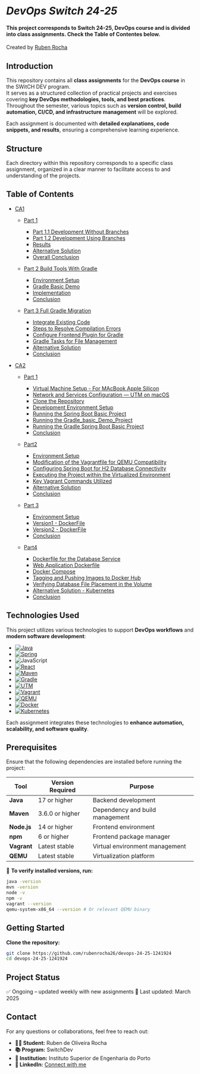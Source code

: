 # _DevOps Switch 24-25_

#### This project corresponds to Switch 24-25, DevOps course and is divided into class assignments. Check the Table of Contentes below.

Created by [Ruben Rocha](https://github.com/rubenrocha26)

## Introduction

This repository contains all **class assignments** for the **DevOps course** in the SWitCH DEV program.  
It serves as a structured collection of practical projects and exercises covering **key DevOps methodologies, tools, and best practices**.  
Throughout the semester, various topics such as **version control, build automation, CI/CD, and infrastructure management** will be explored.

Each assignment is documented with **detailed explanations, code snippets, and results**, ensuring a comprehensive learning experience.


## Structure

Each directory within this repository corresponds to a specific class assignment, organized in a clear manner to facilitate access to and understanding of the projects.

## Table of Contents

- [CA1](CA1)
    - [Part 1](CA1/part1/basic/README.md)
      - [Part 1.1 Development Without Branches](CA1/part1/basic/README.md#part-11-development-without-branches)
      - [Part 1.2 Development Using Branches](CA1/part1/basic/README.md#part-12-development-using-branches)
      - [Results](CA1/part1/basic/README.md#results)
      - [Alternative Solution](CA1/part1/basic/README.md#alternative-solution-)
      - [Overall Conclusion](CA1/part1/basic/README.md#overall-conclusion)

    - [Part 2 Build Tools With Gradle](CA1/part2/gradle-basic/README.md)
      - [Environment Setup](CA1/part2/gradle-basic/README.md#environment-setup)
      - [Gradle Basic Demo](CA1/part2/gradle-basic/README.md#gradle-basic-demo)
      - [Implementation](CA1/part2/gradle-basic/README.md#implementation)
      - [Conclusion](CA1/part2/gradle-basic/README.md#conclusion)

    - [Part 3 Full Gradle Migration](CA1/part3/react-and-spring-data-rest-basic/README.md)
      - [Integrate Existing Code](CA1/part3/react-and-spring-data-rest-basic/README.md#integrate-existing-code)
      - [Steps to Resolve Compilation Errors](CA1/part3/react-and-spring-data-rest-basic/README.md#steps-to-resolve-compilation-errors)
      - [Configure Frontend Plugin for Gradle](CA1/part3/react-and-spring-data-rest-basic/README.md#configure-frontend-plugin-for-gradle)
      - [Gradle Tasks for File Management](CA1/part3/react-and-spring-data-rest-basic/README.md#gradle-tasks-for-file-management)
      - [Alternative Solution](CA1/part3/react-and-spring-data-rest-basic/README.md#alternative-solution)
      - [Conclusion](CA1/part3/react-and-spring-data-rest-basic/README.md#conclusion)

- [CA2](CA2)
  - [Part 1](CA2/part1/README.md)
    - [Virtual Machine Setup - For MAcBook Apple Silicon](CA2/part1/README.md#virtual-machine-setup--macos-apple-silicon)
    - [Network and Services Configuration — UTM on macOS](CA2/part1/README.md#network-and-services-configuration--utm-on-macos)
    - [Clone the Repository](CA2/part1/README.md#clone-the-repository)
    - [Development Environment Setup](CA2/part1/README.md#development-environment-setup)
    - [Running the Spring Boot Basic Project](CA2/part1/README.md#running-the-spring-boot-basic-project)
    - [Running the Gradle_basic_Demo_Project](CA2/part1/README.md#running-the-gradle-basic-demo-project-)
    - [Running the Gradle Spring Boot Basic Project](CA2/part1/README.md#running-the-gradle-spring-boot-basic-project)
    - [Conclusion](CA2/part1/README.md#conclusion)
    
  - [Part2](CA2/part2/README.md)
    - [Environment Setup](CA2/part2/README.md#environment-setup)
    - [Modification of the Vagrantfile for QEMU Compatibility](CA2/part2/README.md#modification-of-the-vagrantfile-for-qemu-compatibility)
    - [Configuring Spring Boot for H2 Database Connectivity](CA2/part2/README.md#configuring-spring-boot-for-h2-database-connectivity)
    - [Executing the Project within the Virtualized Environment](CA2/part2/README.md#executing-the-project-within-the-virtualized-environment)
    - [Key Vagrant Commands Utilized](CA2/part2/README.md#key-vagrant-commands-utilized)
    - [Alternative Solution](CA2/part2/README.md#alternative-solution)
    - [Conclusion](CA2/part2/README.md#conclusion)
    
  - [Part 3](CA2/part3/README.md)
    - [Environment Setup](CA2/part3/README.md#environment-setup)
    - [Version1 - DockerFile](CA2/part3/README.md#version1---dockerfile)
    - [Version2 - DockerFile](CA2/part3/README.md#version2---dockerfile)
    - [Conclusion](CA2/part3/README.md#conclusion)

  - [Part4](CA2/part4/README.md)
    - [Dockerfile for the Database Service](CA2/part4/README.md#dockerfile-for-the-database-service)
    - [Web Application Dockerfile](CA2/part4/README.md#web-application-dockerfile)
    - [Docker Compose](CA2/part4/README.md#docker-compose)
    - [Tagging and Pushing Images to Docker Hub](CA2/part4/README.md#tagging-and-pushing-images-to-docker-hub)
    - [Verifying Database File Placement in the Volume](CA2/part4/README.md#verifying-database-file-placement-in-the-volume)
    - [Alternative Solution - Kubernetes](CA2/part4/README.md#alternative-solution---kubernetes)
    - [Conclusion](CA2/part4/README.md#conclusion)

## Technologies Used

This project utilizes various technologies to support **DevOps workflows** and **modern software development**:

* [![Java][Java-shield]][Java-url]
* [![Spring][Spring-shield]][Spring-url]
* ![JavaScript][JavaScript-shield]
* [![React][React.js]][React-url]
* [![Maven][Maven-shield]][Maven-url]
* [![Gradle][Gradle-shield]][Gradle-url]
* [![UTM][UTM-shield]][UTM-url]
* [![Vagrant][Vagrant-shield]][Vagrant-url]
* [![QEMU][QEMU-shield]][QEMU-url]
* [![Docker][Docker-shield]][Docker-url]
* [![Kubernetes][Kubernetes-shield]][Kubernetes-url]


Each assignment integrates these technologies to **enhance automation, scalability, and software quality**.


## Prerequisites

Ensure that the following dependencies are installed before running the project:

| **Tool**    | **Version Required**  | **Purpose** |
|------------|----------------------|------------|
| **Java**   | 17 or higher         | Backend development |
| **Maven**  | 3.6.0 or higher      | Dependency and build management |
| **Node.js** | 14 or higher         | Frontend environment |
| **npm**    | 6 or higher          | Frontend package manager |
| **Vagrant** | Latest stable        | Virtual environment management |
| **QEMU** | Latest stable        | Virtualization platform        |

🔹 **To verify installed versions, run:**

```sh
java -version
mvn -version
node -v
npm -v
vagrant --version
qemu-system-x86_64 --version # Or relevant QEMU binary
```

## Getting Started

**Clone the repository:**
```sh
git clone https://github.com/rubenrocha26/devops-24-25-1241924
cd devops-24-25-1241924
```

## Project Status

✅ Ongoing – updated weekly with new assignments
📅 Last updated: March 2025

   
## Contact

For any questions or collaborations, feel free to reach out:

- **👨‍🎓 Student:** Ruben de Oliveira Rocha
- **📚 Program:** SwitchDev
- **🏫 Institution:** Instituto Superior de Engenharia do Porto
- **🔗 LinkedIn:** [Connect with me](https://linkedin.com/in/rubenrocha26)

<!-- MARKDOWN LINKS & IMAGES -->
[linkedin-shield]: https://img.shields.io/badge/-LinkedIn-black.svg?style=for-the-badge&logo=linkedin&colorB=555
[linkedin-url]: https://linkedin.com/in/rubenrocha26
[React.js]: https://img.shields.io/badge/React-61DAFB?style=flat&logo=react&logoColor=black
[React-url]: https://reactjs.org/
[Java-shield]: https://img.shields.io/badge/Java-ED8B00?style=flat&logo=openjdk&logoColor=white
[Java-url]: https://www.oracle.com/java
[Spring-shield]: https://img.shields.io/badge/Spring-6DB33F?style=flat&logo=spring&logoColor=white
[Spring-url]:https://spring.io/
[JavaScript-shield]: https://img.shields.io/badge/JavaScript-323330?style=flat&logo=javascript&logoColor=F7DF1E
[Maven-url]: https://maven.apache.org/
[Maven-shield]: https://img.shields.io/badge/Maven-grey?style=flat&logo=apachemaven&logoColor=white
[Gradle-shield]: https://img.shields.io/badge/Gradle-02303A.svg?logo=Gradle&logoColor=white
[Gradle-url]: https://gradle.org/
[UTM-shield]: https://img.shields.io/badge/UTM-5E72E4?style=flat&logo=utmapp&logoColor=white
[UTM-url]: https://mac.getutm.app/
[Vagrant-shield]: https://img.shields.io/badge/Vagrant-4285F4?style=flat&logo=vagrant&logoColor=white
[Vagrant-url]: https://www.vagrantup.com/
[QEMU-shield]: https://img.shields.io/badge/QEMU-3498DB?style=flat&logo=qemu&logoColor=white
[QEMU-url]: https://www.qemu.org/
[Docker-shield]: https://img.shields.io/badge/Docker-2496ED?style=flat&logo=docker&logoColor=white
[Docker-url]: https://www.docker.com/
[Kubernetes-shield]: https://img.shields.io/badge/Kubernetes-326CE5?style=flat&logo=kubernetes&logoColor=white
[Kubernetes-url]: https://kubernetes.io/



